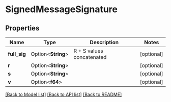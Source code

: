 # SignedMessageSignature

## Properties

Name | Type | Description | Notes
------------ | ------------- | ------------- | -------------
**full_sig** | Option<**String**> | R + S values concatenated | [optional]
**r** | Option<**String**> |  | [optional]
**s** | Option<**String**> |  | [optional]
**v** | Option<**f64**> |  | [optional]

[[Back to Model list]](../README.md#documentation-for-models) [[Back to API list]](../README.md#documentation-for-api-endpoints) [[Back to README]](../README.md)


